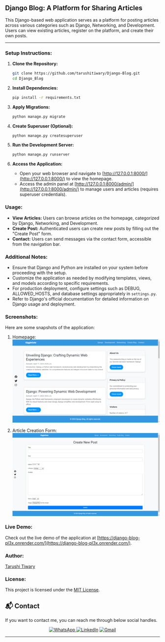 
## Django Blog: A Platform for Sharing Articles

This Django-based web application serves as a platform for posting articles across various categories such as Django, Networking, and Development. Users can view existing articles, register on the platform, and create their own posts.

---

### Setup Instructions:

1. **Clone the Repository:**
   ```bash
   git clone https://github.com/tarushitiwary/Django-Blog.git
   cd Django_Blog
   ```

2. **Install Dependencies:**
   ```bash
   pip install -r requirements.txt
   ```

3. **Apply Migrations:**
   ```bash
   python manage.py migrate
   ```

4. **Create Superuser (Optional):**
   ```bash
   python manage.py createsuperuser
   ```

5. **Run the Development Server:**
   ```bash
   python manage.py runserver
   ```

6. **Access the Application:**
   - Open your web browser and navigate to [http://127.0.0.1:8000/](http://127.0.0.1:8000/) to view the homepage.
   - Access the admin panel at [http://127.0.0.1:8000/admin/](http://127.0.0.1:8000/admin/) to manage users and articles (requires superuser credentials).

### Usage:

- **View Articles:** Users can browse articles on the homepage, categorized by Django, Networking, and Development.
- **Create Post:** Authenticated users can create new posts by filling out the "Create Post" form.
- **Contact:** Users can send messages via the contact form, accessible from the navigation bar.

### Additional Notes:

- Ensure that Django and Python are installed on your system before proceeding with the setup.
- Customize the application as needed by modifying templates, views, and models according to specific requirements.
- For production deployment, configure settings such as DEBUG, ALLOWED_HOSTS, and database settings appropriately in `settings.py`.
- Refer to Django's official documentation for detailed information on Django usage and deployment.

### Screenshots:

Here are some snapshots of the application:

1. Homepage:
   ![Homepage](homepage_snapshot.png)

2. Article Creation Form:
   ![Create Post Form](create_post_snapshot.png)

### Live Demo:

Check out the live demo of the application at [https://django-blog-pl3x.onrender.com/](https://django-blog-pl3x.onrender.com/).

### Author:
[Tarushi Tiwary](https://tarushitiwary.me/)

### License:
This project is licensed under the [MIT License](https://opensource.org/licenses/MIT).

<h2>📬 Contact</h2>

If you want to contact me, you can reach me through below social handles.

<div align="center">

<a href="https://wa.me/8291127184" target="_blank">
  <img alt="WhatsApp" src="https://img.shields.io/badge/WhatsApp-25D366.svg?style=for-the-badge&logo=WhatsApp&logoColor=white" />
</a> <a  href="https://www.linkedin.com/in/tarushitiwary/" target="_blank"><img alt="LinkedIn" src="https://img.shields.io/badge/linkedin%20-%230077B5.svg?&style=for-the-badge&logo=linkedin&logoColor=white" /></a>
<a href="mailto:tarushitiwary11@gmail.com"><img  alt="Gmail" src="https://img.shields.io/badge/Gmail-D14836?style=for-the-badge&logo=gmail&logoColor=white" />

</div>

---

